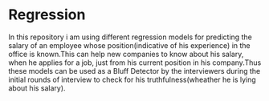 # Regression
In this repository i am using different regression models for predicting the salary of an employee whose position(indicative of his experience) in the office is known.This can help new companies to know about his salary, when he applies for a job, just from his current position in his company.Thus these models can be used as a Bluff Detector by the interviewers during the initial rounds of interview to check for his truthfulness(wheather he is lying about his salary).
